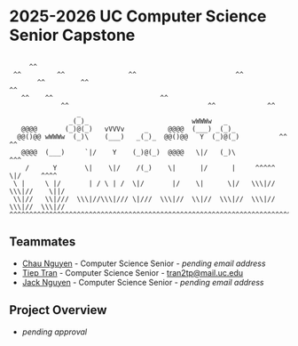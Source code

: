 # 2025-2026 UC Computer Science Senior Capstone

```

     ^^
 ^^         ^^                ^^                         ^^
       ^^         ^^                                                          ^^
   ^^    ^^                           ^^
             ^^                                   ^^             ^^
                 _
               _(_)_                          wWWWw   _
   @@@@       (_)@(_)   vVVVv     _     @@@@  (___) _(_)_
  @@()@@ wWWWw  (_)\    (___)   _(_)_  @@()@@   Y  (_)@(_)          ^^     ^^
   @@@@  (___)     `|/    Y    (_)@(_)  @@@@   \|/   (_)\              ^^^
    /      Y       \|    \|/    /(_)    \|      |/      |     ^^^^^    \|/     ^^^^
 \ |     \ |/       | / \ | /  \|/       |/    \|      \|/   \\\|//  \\\|//    \||/
 \\|//   \\|///  \\\|//\\\|/// \|///  \\\|//  \\|//  \\\|//  \\\|//  \\\|//  \\\|//
^^^^^^^^^^^^^^^^^^^^^^^^^^^^^^^^^^^^^^^^^^^^^^^^^^^^^^^^^^^^^^^^^^^^^^^^^^^^^^^^^^^

```

## Teammates

- [Chau Nguyen](https://github.com/chaung844) - Computer Science Senior - *pending email address*
- [Tiep Tran](https://github.com/polskiTran) - Computer Science Senior - tran2tp@mail.uc.edu
- [Jack Nguyen](https://github.com/Jack51003) - Computer Science Senior - *pending email address*

## Project Overview

- *pending approval*